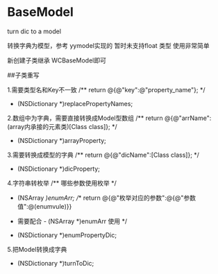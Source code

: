# BaseModel
turn dic to a model

转换字典为模型，参考 yymodel实现的
暂时未支持float 类型
使用非常简单

新创建子类继承 WCBaseModel即可

##子类重写

1.需要类型名和Key不一致
/**  return @{@"key":@"property_name"}; */
- (NSDictionary *)replacePropertyNames;

2.数组中为字典，需要直接转换成Model型数组
/** return @{@"arrName":(array内承接的元素类)[Class class]}; */
- (NSDictionary *)arrayProperty;

3.需要转换成模型的字典
/** return @{@"dicName":[Class class]}; */
- (NSDictionary *)dicProperty;

4.字符串转枚举
/** 哪些参数使用枚举 */
- (NSArray *)enumArr;
/** return @{@"枚举对应的参数":@{@"参数值":@(enumvule)}}
 *  需要配合 - (NSArray *)enumArr 使用
 */
- (NSDictionary *)enumPropertyDic;

5.把Model转换成字典
- (NSDictionary *)turnToDic;
